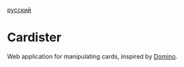 [русский](README.md)
# Cardister 

Web application for manipulating cards,
inspired by [Domino](https://kool.tools/domino/). 


